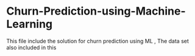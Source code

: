 # Churn-Prediction-using-Machine-Learning

This file include the solution for churn prediction using ML , The data set also included in this 
